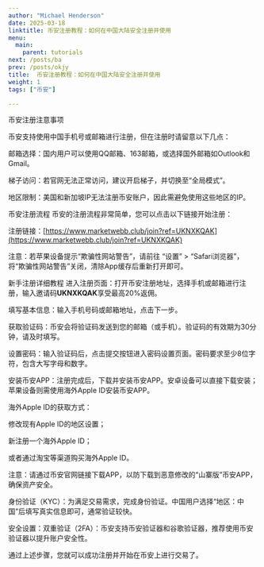 ```yaml
---
author: "Michael Henderson"
date: 2025-03-18
linktitle: 币安注册教程：如何在中国大陆安全注册并使用
menu:
  main:
    parent: tutorials
next: /posts/ba
prev: /posts/okjy
title:  币安注册教程：如何在中国大陆安全注册并使用
weight: 1
tags: ["币安"]

---
```

币安注册注意事项

币安支持使用中国手机号或邮箱进行注册，但在注册时请留意以下几点：

邮箱选择：国内用户可以使用QQ邮箱、163邮箱，或选择国外邮箱如Outlook和Gmail。

梯子访问：若官网无法正常访问，建议开启梯子，并切换至“全局模式”。

地区限制：美国和新加坡IP无法注册币安账户，因此需避免使用这些地区的IP。

币安注册流程
币安的注册流程非常简单，您可以点击以下链接开始注册：

注册链接：[https://www.marketwebb.club/join?ref=UKNXKQAK](https://www.marketwebb.club/join?ref=UKNXKQAK)

注意：若苹果设备提示“欺骗性网站警告”，请前往 “设置” > “Safari浏览器”，将“欺骗性网站警告”关闭，清除App缓存后重新打开即可。

新手注册详细教程
进入注册页面：打开币安注册地址，选择手机或邮箱进行注册，输入邀请码**UKNXKQAK**享受最高20%返佣。

填写基本信息：输入手机号码或邮箱地址，点击下一步。

获取验证码：币安会将验证码发送到您的邮箱（或手机）。验证码的有效期为30分钟，请及时填写。

设置密码：输入验证码后，点击提交按钮进入密码设置页面。密码要求至少8位字符，包含大写字母和数字。

安装币安APP：注册完成后，下载并安装币安APP。安卓设备可以直接下载安装；苹果设备则需使用海外Apple ID安装币安APP。

海外Apple ID的获取方式：

修改现有Apple ID的地区设置；

新注册一个海外Apple ID；

或者通过淘宝等渠道购买海外Apple ID。

注意：请通过币安官网链接下载APP，以防下载到恶意修改的“山寨版”币安APP，确保资产安全。

身份验证（KYC）：为满足交易需求，完成身份验证。中国用户选择“地区：中国”后填写真实信息即可，通常验证较快。

安全设置：双重验证（2FA）：币安支持币安验证器和谷歌验证器，推荐使用币安验证器以提升账户安全性。

通过上述步骤，您就可以成功注册并开始在币安上进行交易了。